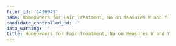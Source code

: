 ```yaml
---
filer_id: '1410943'
name: Homeowners for Fair Treatment, No on Measures W and Y
candidate_controlled_id: ''
data_warning: ''
title: Homeowners for Fair Treatment, No on Measures W and Y
---
```

